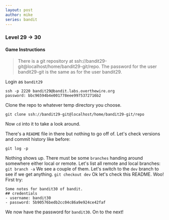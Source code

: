```yaml
---
layout: post
author: mike
series: bandit
---
```


### Level 29 -> 30
#### Game Instructions
> There is a git repository at ssh://bandit29-git@localhost/home/bandit29-git/repo. The password for the user bandit29-git is the same as for the user bandit29.

Login as `bandit29`
```
ssh -p 2220 bandit29@bandit.labs.overthewire.org
password: bbc96594b4e001778eee9975372716b2
```
Clone the repo to whatever temp directory you choose.

`git clone ssh://bandit29-git@localhost/home/bandit29-git/repo`

Now `cd` into it to take a look  around.

There's a `README` file in there but nothing to go off of. Let's check versions and commit history like before:

`git log -p`

Nothing shows up. There must be some `branches` handing around somewhere either local or remote. Let's list all remote and local branches:
`git branch -a`
We see a couple of them. Let's switch to the `dev` branch to see if we get anything.
`git checkout dev`
Ok let's check this README. Woo! First try:
```
Some notes for bandit30 of bandit.
## credentials
- username: bandit30
- password: 5b90576bedb2cc04c86a9e924ce42faf
```

We now have the password for `bandit30`. On to the next!

